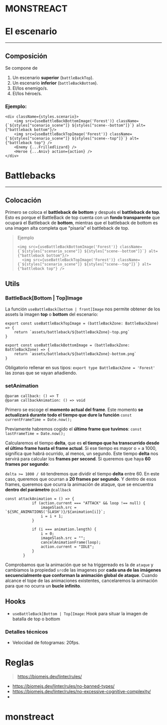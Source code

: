 # MONSTREACT


# El escenario

----

## Composición

Se compone de 
1. Un escenario **superior** (``battleBackTop``).
2. Un escenario **inferior** (`battleBackBottom`).
3. El/los enemigo/s.
4. El/los héroe/s.

### Ejemplo:

````
<div className={styles.scenario}>
    <img src={useBattleBackBottomImage('Forest')} className={`${styles["scenario_scene"]} ${styles["scene--bottom"]}`} alt={"battleback bottom"}/>
    <img src={useBattleBackTopImage('Forest')} className={`${styles["scenario_scene"]} ${styles["scene--top"]}`} alt={"battleback top"} />
    <Enemy {...Frilledlizard} />
    <Heroe {...Aniv} action={action} />
</div>
````


# Battlebacks

----


## Colocación

Primero se coloca el **battleback de bottom** y después el **battleback de top**. Esto es porque el BattleBack de top cuenta con un **fondo transparente** que ocupará el Battleback de **bottom**, mientras que el battleback de bottom es una imagen alta
completa que "pisaría" el battleback de top.

> Ejemplo
> ```
> <img src={useBattleBackBottomImage('Forest')} className={`${styles["scenario_scene"]} ${styles["scene--bottom"]}`} alt={"battleback bottom"}/>
>	<img src={useBattleBackTopImage('Forest')} className={`${styles["scenario_scene"]} ${styles["scene--top"]}`} alt={"battleback top"} />
> ```

## Utils

### BattleBack[Bottom | Top]Image

La función ``useBattleBack[bottom | front]Image`` nos permite obtener de los assets la imagen **top** o **bottom** del escenario:

````
export const useBattleBackTopImage = (battleBackZone: BattleBackZone) => {
    return `assets/battleback/${battleBackZone}-top.png`
}

export const useBattleBackBottomImage = (battleBackZone: BattleBackZone) => {
    return `assets/battleback/${battleBackZone}-bottom.png`
}
````

Obligatorio rellenar en sus tipos: ```export type BattleBackZone = 'Forest'``` las zonas que se vayan añadiendo.


### setAnimation
```
@param callback: () => T
@param callbackAnimation: () => void
```

Primero se escoge el **momento actual del frame**. Este momento **se actualizará durante todo el tiempo que dure la función**
``const currentFrameTime = Date.now();``

Previamente habremos cogido el **último frame que tuvimos**: ```const lastFrameTime = Date.now();```

Calcularemos el tiempo **delta**, que es **el tiempo que ha transcurrido desde el último frame hasta el frame actual**. Si ese tiempo es mayor o = a 1000, significa que habrá ocurrido, al menos, un segundo.
Este tiempo **delta** nos servirá para calcular los **frames per second**. Si queremos que haya **60 frames por segundo**:

```delta >= 1000 / 60``` tendremos que dividir el tiempo **delta** entre 60. En este caso, queremos que ocurran a **20 frames por segundo**.
Y dentro de esos frames, queremos que ocurra la animación de ataque, que se encuentra **dentro del parámetro** ``@callback``

```
const attackAnimation = () => {
			if (action.current === "ATTACK" && loop !== null) {
				imageSlash.src = `${SRC_ANIMATIONS('SLASH')}/${animation[i]}`;
				i = i + 1;
			}

			if (i === animation.length) {
				i = 0;
				imageSlash.src = "";
				cancelAnimationFrame(loop);
				action.current = "IDLE";
			}
		}
```

Comprobamos que la animación que se ha triggereado es la de `ataque` y cambiamos la propiedad `src`de las imagenes por **cada una de las imágenes secuencialmente que conforman la animación global de ataque**.
Cuando alcance el tope de las animaciones existentes, cancelaremos la animación para que no ocurra un **bucle infinito**.

## Hooks

- ``useBattleBack[Bottom | Top]Image``: Hook para situar la imagen de batalla de top o bottom


### Detalles técnicos

* Velocidad de fotogramas: 20fps.





# Reglas

> https://biomejs.dev/linter/rules/

- https://biomejs.dev/linter/rules/no-banned-types/
- https://biomejs.dev/linter/rules/no-excessive-cognitive-complexity/
- 
# monstreact
